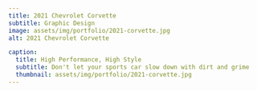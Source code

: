 ```yaml
---
title: 2021 Chevrolet Corvette
subtitle: Graphic Design
image: assets/img/portfolio/2021-corvette.jpg
alt: 2021 Chevrolet Corvette

caption:
  title: High Performance, High Style
  subtitle: Don't let your sports car slow down with dirt and grime 
  thumbnail: assets/img/portfolio/2021-corvette.jpg
---
```

